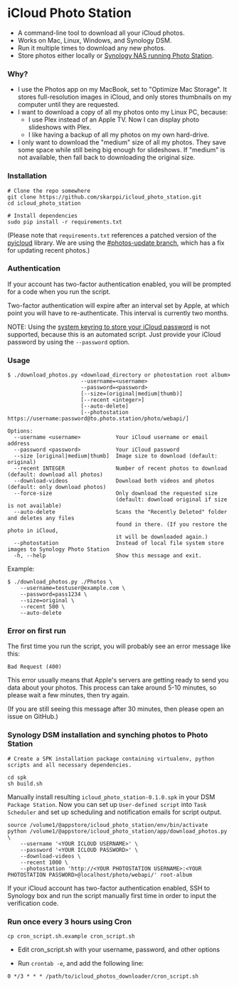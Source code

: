 # iCloud Photo Station

* A command-line tool to download all your iCloud photos.
* Works on Mac, Linux, Windows, and Synology DSM.
* Run it multiple times to download any new photos.
* Store photos either locally or [Synology NAS running Photo Station](https://www.synology.com/en-global/dsm/6.1/packages/PhotoStation).

### Why?

* I use the Photos app on my MacBook, set to "Optimize Mac Storage". It stores full-resolution images in iCloud, and only stores thumbnails on my computer until they are requested.
* I want to download a copy of all my photos onto my Linux PC, because:
  * I use Plex instead of an Apple TV. Now I can display photo slideshows with Plex.
  * I like having a backup of all my photos on my own hard-drive.
* I only want to download the "medium" size of all my photos. They save some space while still being big enough for slideshows. If "medium" is not available, then fall back to downloading the original size.


### Installation

    # Clone the repo somewhere
    git clone https://github.com/skarppi/icloud_photo_station.git
    cd icloud_photo_station

    # Install dependencies
    sudo pip install -r requirements.txt

(Please note that `requirements.txt` references a patched version of the
[pyicloud](https://github.com/picklepete/pyicloud) library. We are using the [#photos-update branch](https://github.com/picklepete/pyicloud/pull/100),
which has a fix for updating recent photos.)

### Authentication

If your account has two-factor authentication enabled,
you will be prompted for a code when you run the script.

Two-factor authentication will expire after an interval set by Apple,
at which point you will have to re-authenticate.
This interval is currently two months.

NOTE: Using the [system keyring to store your iCloud password](https://github.com/picklepete/pyicloud#authentication) is not supported, because this is an automated script. Just provide your iCloud password by using the `--password` option.


### Usage

    $ ./download_photos.py <download_directory or photostation root album>
                           --username=<username>
                           --password=<password>
                           [--size=(original|medium|thumb)]
                           [--recent <integer>]
                           [--auto-delete]
                           [--photostation https://username:password@to.photo.station/photo/webapi/]

    Options:
      --username <username>           Your iCloud username or email address
      --password <password>           Your iCloud password
      --size [original|medium|thumb]  Image size to download (default: original)
      --recent INTEGER                Number of recent photos to download (default: download all photos)
      --download-videos               Download both videos and photos (default: only download photos)
      --force-size                    Only download the requested size
                                      (default: download original if size is not available)
      --auto-delete                   Scans the "Recently Deleted" folder and deletes any files
                                      found in there. (If you restore the photo in iCloud,
                                      it will be downloaded again.)
      --photostation                  Instead of local file system store images to Synology Photo Station
      -h, --help                      Show this message and exit.


Example:

    $ ./download_photos.py ./Photos \
        --username=testuser@example.com \
        --password=pass1234 \
        --size=original \
        --recent 500 \
        --auto-delete


### Error on first run

The first time you run the script, you will probably see an error message like this:

```
Bad Request (400)
```

This error usually means that Apple's servers are getting ready to send you data about your photos.
This process can take around 5-10 minutes, so please wait a few minutes, then try again.

(If you are still seeing this message after 30 minutes, then please open an issue on GitHub.)

### Synology DSM installation and synching photos to Photo Station

    # Create a SPK installation package containing virtualenv, python scripts and all necessary dependencies.

    cd spk
    sh build.sh

Manually install resulting `icloud_photo_station-0.1.0.spk` in your DSM `Package Station`. Now you can set up `User-defined script` into `Task Scheduler` and set up scheduling and notification emails for script output.

    source /volume1/@appstore/icloud_photo_station/env/bin/activate
    python /volume1/@appstore/icloud_photo_station/app/download_photos.py \
        --username '<YOUR ICLOUD USERNAME>' \
        --password '<YOUR ICLOUD PASSWORD>' \
        --download-videos \
        --recent 1000 \
        --photostation 'http://<YOUR PHOTOSTATION USERNAME>:<YOUR PHOTOSTATION PASSWORD>@localhost/photo/webapi/' root-album

If your iCloud account has two-factor authentication enabled, SSH to Synology box and run the script manually first time in order to input the verification code.

### Run once every 3 hours using Cron

    cp cron_script.sh.example cron_script.sh

* Edit cron_script.sh with your username, password, and other options

* Run `crontab -e`, and add the following line:

```
0 */3 * * * /path/to/icloud_photos_downloader/cron_script.sh
```
